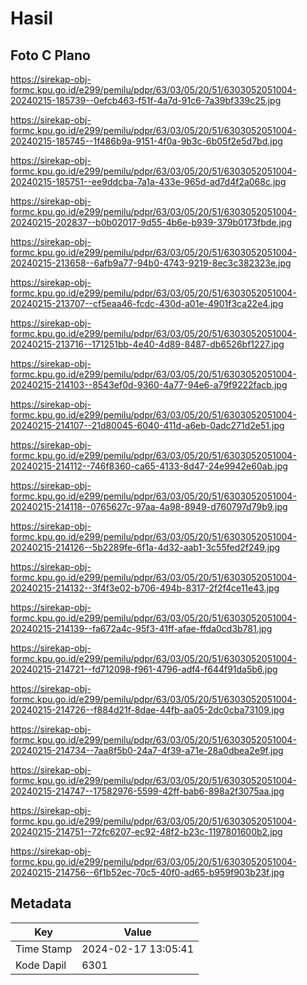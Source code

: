 # Hasil

## Foto C Plano

https://sirekap-obj-formc.kpu.go.id/e299/pemilu/pdpr/63/03/05/20/51/6303052051004-20240215-185739--0efcb463-f51f-4a7d-91c6-7a39bf339c25.jpg

https://sirekap-obj-formc.kpu.go.id/e299/pemilu/pdpr/63/03/05/20/51/6303052051004-20240215-185745--1f486b9a-9151-4f0a-9b3c-6b05f2e5d7bd.jpg

https://sirekap-obj-formc.kpu.go.id/e299/pemilu/pdpr/63/03/05/20/51/6303052051004-20240215-185751--ee9ddcba-7a1a-433e-965d-ad7d4f2a068c.jpg

https://sirekap-obj-formc.kpu.go.id/e299/pemilu/pdpr/63/03/05/20/51/6303052051004-20240215-202837--b0b02017-9d55-4b6e-b939-379b0173fbde.jpg

https://sirekap-obj-formc.kpu.go.id/e299/pemilu/pdpr/63/03/05/20/51/6303052051004-20240215-213658--6afb9a77-94b0-4743-9219-8ec3c382323e.jpg

https://sirekap-obj-formc.kpu.go.id/e299/pemilu/pdpr/63/03/05/20/51/6303052051004-20240215-213707--cf5eaa46-fcdc-430d-a01e-4901f3ca22e4.jpg

https://sirekap-obj-formc.kpu.go.id/e299/pemilu/pdpr/63/03/05/20/51/6303052051004-20240215-213716--171251bb-4e40-4d89-8487-db6526bf1227.jpg

https://sirekap-obj-formc.kpu.go.id/e299/pemilu/pdpr/63/03/05/20/51/6303052051004-20240215-214103--8543ef0d-9360-4a77-94e6-a79f9222facb.jpg

https://sirekap-obj-formc.kpu.go.id/e299/pemilu/pdpr/63/03/05/20/51/6303052051004-20240215-214107--21d80045-6040-411d-a6eb-0adc271d2e51.jpg

https://sirekap-obj-formc.kpu.go.id/e299/pemilu/pdpr/63/03/05/20/51/6303052051004-20240215-214112--746f8360-ca65-4133-8d47-24e9942e60ab.jpg

https://sirekap-obj-formc.kpu.go.id/e299/pemilu/pdpr/63/03/05/20/51/6303052051004-20240215-214118--0765627c-97aa-4a98-8949-d760797d79b9.jpg

https://sirekap-obj-formc.kpu.go.id/e299/pemilu/pdpr/63/03/05/20/51/6303052051004-20240215-214126--5b2289fe-6f1a-4d32-aab1-3c55fed2f249.jpg

https://sirekap-obj-formc.kpu.go.id/e299/pemilu/pdpr/63/03/05/20/51/6303052051004-20240215-214132--3f4f3e02-b706-494b-8317-2f2f4ce11e43.jpg

https://sirekap-obj-formc.kpu.go.id/e299/pemilu/pdpr/63/03/05/20/51/6303052051004-20240215-214139--fa672a4c-95f3-41ff-afae-ffda0cd3b781.jpg

https://sirekap-obj-formc.kpu.go.id/e299/pemilu/pdpr/63/03/05/20/51/6303052051004-20240215-214721--fd712098-f961-4796-adf4-f644f91da5b6.jpg

https://sirekap-obj-formc.kpu.go.id/e299/pemilu/pdpr/63/03/05/20/51/6303052051004-20240215-214726--f884d21f-8dae-44fb-aa05-2dc0cba73109.jpg

https://sirekap-obj-formc.kpu.go.id/e299/pemilu/pdpr/63/03/05/20/51/6303052051004-20240215-214734--7aa8f5b0-24a7-4f39-a71e-28a0dbea2e9f.jpg

https://sirekap-obj-formc.kpu.go.id/e299/pemilu/pdpr/63/03/05/20/51/6303052051004-20240215-214747--17582976-5599-42ff-bab6-898a2f3075aa.jpg

https://sirekap-obj-formc.kpu.go.id/e299/pemilu/pdpr/63/03/05/20/51/6303052051004-20240215-214751--72fc6207-ec92-48f2-b23c-1197801600b2.jpg

https://sirekap-obj-formc.kpu.go.id/e299/pemilu/pdpr/63/03/05/20/51/6303052051004-20240215-214756--6f1b52ec-70c5-40f0-ad65-b959f903b23f.jpg


## Metadata

| Key        | Value               |
| ---------- | ------------------- |
| Time Stamp | 2024-02-17 13:05:41 |
| Kode Dapil | 6301                |



